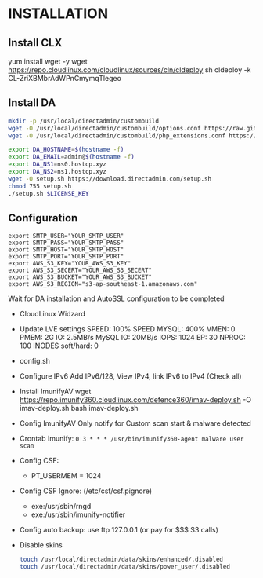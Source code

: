 # INSTALLATION

## Install CLX

yum install wget -y
wget <https://repo.cloudlinux.com/cloudlinux/sources/cln/cldeploy>
sh cldeploy -k CL-ZriXBMbrAdWPnCmymqTlegeo

## Install DA

```bash
mkdir -p /usr/local/directadmin/custombuild
wget -O /usr/local/directadmin/custombuild/options.conf https://raw.githubusercontent.com/powerkernel/directadmin-conf/cloudlinux/directadmin/custombuild/options.conf
wget -O /usr/local/directadmin/custombuild/php_extensions.conf https://raw.githubusercontent.com/powerkernel/directadmin-conf/cloudlinux/directadmin/custombuild/php_extensions.conf
```

```bash
export DA_HOSTNAME=$(hostname -f)
export DA_EMAIL=admin@$(hostname -f)
export DA_NS1=ns0.hostcp.xyz
export DA_NS2=ns1.hostcp.xyz
wget -O setup.sh https://download.directadmin.com/setup.sh
chmod 755 setup.sh
./setup.sh $LICENSE_KEY
```

## Configuration
```
export SMTP_USER="YOUR_SMTP_USER"
export SMTP_PASS="YOUR_SMTP_PASS"
export SMTP_HOST="YOUR_SMTP_HOST"
export SMTP_PORT="YOUR_SMTP_PORT"
export AWS_S3_KEY="YOUR_AWS_S3_KEY"
export AWS_S3_SECERT="YOUR_AWS_S3_SECERT"
export AWS_S3_BUCKET="YOUR_AWS_S3_BUCKET"
export AWS_S3_REGION="s3-ap-southeast-1.amazonaws.com"
```

Wait for DA installation and AutoSSL configuration to be completed

- CloudLinux Widzard
- Update LVE settings
  SPEED: 100%
  SPEED MYSQL: 400%
  VMEN: 0
  PMEM: 2G
  IO: 2.5MB/s
  MySQL IO: 20MB/s
  IOPS: 1024
  EP: 30
  NPROC: 100
  INODES soft/hard: 0
- config.sh
- Configure IPv6
  Add IPv6/128, View IPv4, link IPv6 to IPv4 (Check all)
- Install ImunifyAV
  wget https://repo.imunify360.cloudlinux.com/defence360/imav-deploy.sh -O imav-deploy.sh
  bash imav-deploy.sh
- Config ImunifyAV
  Only notify for Custom scan start & malware detected
- Crontab Imunify: `0 3 * * * /usr/bin/imunify360-agent malware user scan`
- Config CSF:
  - PT_USERMEM = 1024
- Config CSF Ignore: (/etc/csf/csf.pignore)
  - exe:/usr/sbin/rngd
  - exe:/usr/sbin/imunify-notifier
- Config auto backup: use ftp 127.0.0.1 (or pay for $$$ S3 calls)
- Disable skins

  ```bash
  touch /usr/local/directadmin/data/skins/enhanced/.disabled
  touch /usr/local/directadmin/data/skins/power_user/.disabled
  ```
